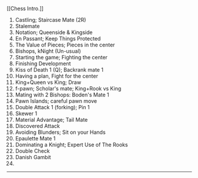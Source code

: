 [[Chess Intro.]]

01. Castling; Staircase Mate (2R)
02. Stalemate 
03. Notation; Queenside & Kingside 
04. En Passant; Keep Things Protected 
05. The Value of Pieces; Pieces in the center 
06. Bishops, kNight (Un-usual) 
07. Starting the game; Fighting the center 
08. Finishing Development 
09. Kiss of Death 1 (Q); Backrank mate 1
10. Having a plan, Fight for the center
11. King+Queen vs King; Draw 
12. f-pawn; Scholar's mate; King+Rook vs King 
13. Mating with 2 Bishops: Boden's Mate 1 
14. Pawn Islands; careful pawn move 
15. Double Attack 1 (forking); Pin 1
16. Skewer 1
17. Material Advantage; Tail Mate
18. Discovered Attack
19. Avoiding Blunders; Sit on your Hands
20. Epaulette Mate 1
21. Dominating a Knight; Expert Use of The Rooks
22. Double Check
23. Danish Gambit 
24. 


***